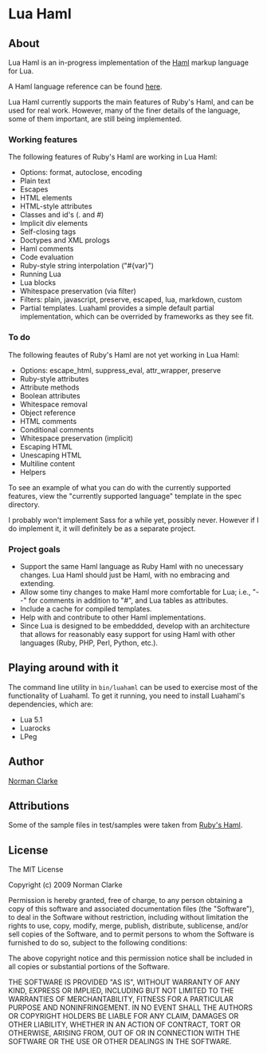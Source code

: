 # Lua Haml #

## About ##

Lua Haml is an in-progress implementation of the [Haml](http://haml-lang.com) markup language for Lua.

A Haml language reference can be found [here](http://haml-lang.com/docs/yardoc/HAML_REFERENCE.md.html).

Lua Haml currently supports the main features of Ruby's Haml, and can be used for real work. However, many of the finer details of the language, some of them important, are still being implemented.

### Working features ###

The following features of Ruby's Haml are working in Lua Haml:

* Options: format, autoclose, encoding
* Plain text
* Escapes
* HTML elements
* HTML-style attributes
* Classes and id's (. and #)
* Implicit div elements
* Self-closing tags
* Doctypes and XML prologs
* Haml comments
* Code evaluation
* Ruby-style string interpolation ("#{var}")
* Running Lua
* Lua blocks
* Whitespace preservation (via filter)
* Filters: plain, javascript, preserve, escaped, lua, markdown, custom
* Partial templates. Luahaml provides a simple default partial implementation,
	which can be overrided by frameworks as they see fit.

### To do ###

The following feautes of Ruby's Haml are not yet working in Lua Haml:

* Options: escape\_html, suppress\_eval, attr\_wrapper, preserve
* Ruby-style attributes
* Attribute methods
* Boolean attributes
* Whitespace removal
* Object reference
* HTML comments
* Conditional comments
* Whitespace preservation (implicit)
* Escaping HTML
* Unescaping HTML
* Multiline content
* Helpers

To see an example of what you can do with the currently supported features, view the "currently supported language" template in the spec directory.

I probably won't implement Sass for a while yet, possibly never. However if I do implement it, it will definitely be as a separate project.

### Project goals ###

* Support the same Haml language as Ruby Haml with no unecessary changes. Lua Haml should just be Haml, with no embracing and extending.
* Allow some tiny changes to make Haml more comfortable for Lua; i.e., "--" for comments in addition to "#", and Lua tables as attributes.
* Include a cache for compiled templates.
* Help with and contribute to other Haml implementations.
* Since Lua is designed to be embeddded, develop with an architecture that allows for reasonably easy support for using Haml with other languages (Ruby, PHP, Perl, Python, etc.).

## Playing around with it ##

The command line utility in `bin/luahaml` can be used to exercise most of the functionality of Luahaml. To get it running, you need to install Luahaml's dependencies, which are:

* Lua 5.1
* Luarocks
* LPeg

## Author ##

[Norman Clarke](mailto://norman@njclarke.com)

## Attributions ##

Some of the sample files in test/samples were taken from [Ruby's Haml](http://github.com/nex3/haml/).

## License ##

The MIT License

Copyright (c) 2009 Norman Clarke

Permission is hereby granted, free of charge, to any person obtaining a copy of this software and associated documentation files (the "Software"), to deal in the Software without restriction, including without limitation the rights to use, copy, modify, merge, publish, distribute, sublicense, and/or sell copies of the Software, and to permit persons to whom the Software is furnished to do so, subject to the following conditions:

The above copyright notice and this permission notice shall be included in all copies or substantial portions of the Software.

THE SOFTWARE IS PROVIDED "AS IS", WITHOUT WARRANTY OF ANY KIND, EXPRESS OR IMPLIED, INCLUDING BUT NOT LIMITED TO THE WARRANTIES OF MERCHANTABILITY, FITNESS FOR A PARTICULAR PURPOSE AND NONINFRINGEMENT. IN NO EVENT SHALL THE AUTHORS OR COPYRIGHT HOLDERS BE LIABLE FOR ANY CLAIM, DAMAGES OR OTHER LIABILITY, WHETHER IN AN ACTION OF CONTRACT, TORT OR OTHERWISE, ARISING FROM, OUT OF OR IN CONNECTION WITH THE SOFTWARE OR THE USE OR OTHER DEALINGS IN THE SOFTWARE.
